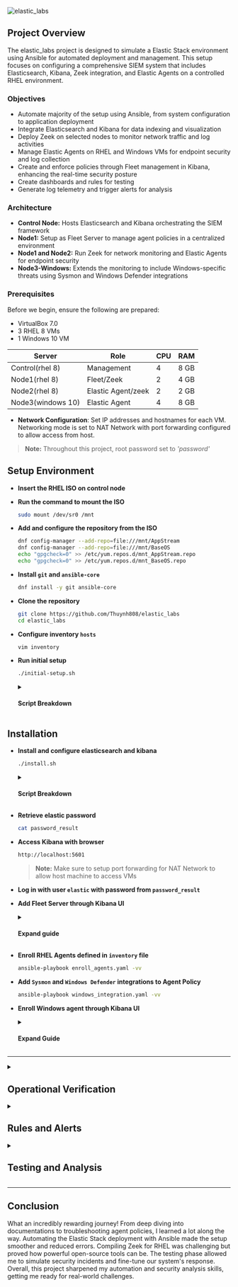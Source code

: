 ![elastic_labs](https://i.imgur.com/BsQNMcw.png)

## Project Overview
The elastic_labs project is designed to simulate a Elastic Stack environment using Ansible for automated deployment and management. This setup focuses on configuring a comprehensive SIEM system that includes Elasticsearch, Kibana, Zeek integration, and Elastic Agents on a controlled RHEL environment.

### Objectives
- Automate majority of the setup using Ansible, from system configuration to application deployment
- Integrate Elasticsearch and Kibana for data indexing and visualization
- Deploy Zeek on selected nodes to monitor network traffic and log activities
- Manage Elastic Agents on RHEL and Windows VMs for endpoint security and log collection
- Create and enforce policies through Fleet management in Kibana, enhancing the real-time security posture
- Create dashboards and rules for testing
- Generate log telemetry and trigger alerts for analysis

### Architecture
- **Control Node:** Hosts Elasticsearch and Kibana orchestrating the SIEM framework
- **Node1:** Setup as Fleet Server to manage agent policies in a centralized environment
- **Node1 and Node2:** Run Zeek for network monitoring and Elastic Agents for endpoint security
- **Node3-Windows:** Extends the monitoring to include Windows-specific threats using Sysmon and Windows Defender integrations

### Prerequisites
Before we begin, ensure the following are prepared:
- VirtualBox 7.0
- 3 RHEL 8 VMs
- 1 Windows 10 VM

| Server           | Role               | CPU | RAM  |
|------------------|--------------------|-----|------|
| Control(rhel 8)  | Management         | 4   | 8 GB |
| Node1(rhel 8)    | Fleet/Zeek         | 2   | 4 GB |     
| Node2(rhel 8)    | Elastic Agent/zeek | 2   | 2 GB |    
| Node3(windows 10)| Elastic Agent      | 4   | 8 GB |  

- **Network Configuration**: Set IP addresses and hostnames for each VM. Networking mode is set to NAT Network with port forwarding configured to allow access from host.

> **Note:** Throughout this project, root password set to *'password'*

## Setup Environment
- **Insert the RHEL ISO on control node**
  
- **Run the command to mount the ISO**
  
  ```bash
  sudo mount /dev/sr0 /mnt
  ```
- **Add and configure the repository from the ISO**
  
  ```bash
  dnf config-manager --add-repo=file:///mnt/AppStream
  dnf config-manager --add-repo=file:///mnt/BaseOS
  echo "gpgcheck=0" >> /etc/yum.repos.d/mnt_AppStream.repo
  echo "gpgcheck=0" >> /etc/yum.repos.d/mnt_BaseOS.repo
  ```
- **Install `git` and `ansible-core`**
  
  ```bash
  dnf install -y git ansible-core
  ```
- **Clone the repository**
  
  ```bash
  git clone https://github.com/Thuynh808/elastic_labs
  cd elastic_labs
  ```
- **Configure inventory `hosts`**
  
  ```bash
  vim inventory
  ```
- **Run initial setup**
  
  ```bash
  ./initial-setup.sh
  ```
  <details close>
  <summary> <h4>Script Breakdown</h4> </summary>
    
  - Install collections from requirements file
  - Generate root SSH keypair
  - Copy root public key to nodes
  - Configure /etc/hosts file for nodes
  - Setup ftp server on control node as repository
  - Add repo to nodes
  - Ensure python is installed on nodes
  - Use rhel-system-roles-timesync to synchronize all nodes 
  </details>
   
## Installation
- **Install and configure elasticsearch and kibana**
  ```bash
  ./install.sh
  ```
  <details close>
  <summary> <h4>Script Breakdown</h4> </summary>
    
  - Setup repositories for Elasticsearch and Kibana
  - Install Elasticsearch and Kibana
  - Open firewall ports for services
  - Set SELinux ports for services
  - Generate Elasticsearch token for Kibana
  - Enroll Kibana
  - Reset password for elastic user
  - Generate encryption keys for Kibana
  - Create Fleet server policy
  - Add Zeek integration policy
  - Add System logs/metrics integration policy
  - Adjust Kibana service file
  - Install Zeek on node1 and node2
  - Confirm services are up and running on necessary ports
  </details>
  
- **Retrieve elastic password**
  ```bash
  cat password_result
  ```
- **Access Kibana with browser**
  ```bash
  http://localhost:5601
  ```
  > **Note:** Make sure to setup port forwarding for NAT Network to allow host machine to access VMs

- **Log in with user `elastic` with password from `password_result`**

- **Add Fleet Server through Kibana UI**
  <details close>
  <summary> <h4>Expand guide</h4> </summary>
    
  - Navigate to Fleet and add Fleet Server <br><br>
  - Set Fleet Server host URL and generate service token <br><br>
  ![elastic_labs](https://i.imgur.com/ma5gQGk.png) <br><br>
  ![elastic_labs](https://i.imgur.com/jWWZ9tR.png) <br><br>
  - Copy provided command to install Fleet Server <br><br>
  ![elastic_labs](https://i.imgur.com/5A0a4lt.png) <br><br>
  - SSH into `node1` and execute the copied command <br><br>
  ![elastic_labs](https://i.imgur.com/jWWZ9tR.png) <br><br>
  ![elastic_labs](https://i.imgur.com/MNtyluj.png) <br><br>
  </details>
  
- **Enroll RHEL Agents defined in `inventory` file** <br>
  ```bash
  ansible-playbook enroll_agents.yaml -vv
  ```
- **Add `Sysmon` and `Windows Defender` integrations to Agent Policy** <br>
  ```bash
  ansible-playbook windows_integration.yaml -vv
  ```
- **Enroll Windows agent through Kibana UI**
  <details close>
  <summary> <h4>Expand Guide</h4> </summary>
    
  - Navigate to Fleet and add Agent <br><br>
  - Choose the Agent Policy and copy provided windows command to install and enroll Elastic Agent<br><br>
  > **Note:** Add `--insecure` to the command to trust self signed certificate
  
  ![elastic_labs](https://i.imgur.com/ZiXn1HF.png) <br><br>
  - Confirm Agent enrollment and incoming data <br><br>
  ![elastic_labs](https://i.imgur.com/rvHa3du.png) <br><br>
  </details>
---
<details close>
<summary> <h2>Operational Verification</h2> </summary>

**In this section, let's make sure our installation process was a success and all components are up and running.**
- **Confirm `/etc/hosts` on nodes** <br><br>
  ![elastic_labs](https://i.imgur.com/c1qDwOP.png) <br><br>
- **Synchronized time across all nodes** <br><br>
  ![elastic_labs](https://i.imgur.com/VuT455D.png) <br><br>
- **Elasticsearch and Kibana are running with no errors** <br><br>
  ![elastic_labs](https://i.imgur.com/R989tOf.png) <br><br>
- **Confirm `zeek` is running on node1 and node2** <br><br>
  ![elastic_labs](https://i.imgur.com/XxkUmrh.png) <br><br>
- **Through Kibana, verify agents are present** <br><br>
  ![elastic_labs](https://i.imgur.com/4QBdwlx.png) <br><br>
- **Verify Agent Policies** <br><br>
  ![elastic_labs](https://i.imgur.com/2TiUS90.png) <br><br>
- **Verify Integrations** <br><br>
  ![elastic_labs](https://i.imgur.com/CusSugk.png) <br><br>
  ![elastic_labs](https://i.imgur.com/pmdsl4F.png) <br><br>
- **Check health and integrations on individual nodes** <br><br>
  ![elastic_labs](https://i.imgur.com/d1MmB9J.png) <br><br>
  ![elastic_labs](https://i.imgur.com/AyL61bM.png) <br><br>
  ![elastic_labs](https://i.imgur.com/4VkiFN2.png) <br><br>
- **Verify logs are coming in from our integrations** <br><br>
  ![elastic_labs](https://i.imgur.com/yWOb8G2.png) <br><br>
  ![elastic_labs](https://i.imgur.com/3sodjob.png) <br><br>
  ![elastic_labs](https://i.imgur.com/kI9bWMd.png) <br><br>
</details>

<details close>
<summary> <h2>Rules and Alerts</h2> </summary>

**In this section, we'll create simple brute force rules to test our deployment.**
- **Navigate to Rules section and create new rule** <br><br>
  ![elastic_labs](https://i.imgur.com/shTjvgm.png) <br><br>
- **Specify custom query and threshold for our brute force rules** <br><br>
  ![elastic_labs](https://i.imgur.com/du2MhMY.png) <br><br>
- **Set MITRE ATT@CK tactics and techniques** <br><br>
  ![elastic_labs](https://i.imgur.com/xPR9xzv.png) <br><br>
- **Confirm our created brute force rules** <br><br>
  ![elastic_labs](https://i.imgur.com/NSlDson.png) <br><br>
  ![elastic_labs](https://i.imgur.com/nv4YgeR.png) <br><br>
  ![elastic_labs](https://i.imgur.com/EEtQr2A.png) <br><br>
</details>

<details close>
<summary> <h2>Testing and Analysis</h2> </summary>

  <details close>
  <summary> <h3>⚠️ Trigger Alerts</h3></summary>

  **Now let's trigger some alerts!**
  - **Using `ncrack` to generate SSH brute force attack on RHEL vm** <br><br>
    ![elastic_labs](https://i.imgur.com/vK1JoYV.png) <br><br>
  - **For the Windows vm, manually fail login attempts to trigger the RDP alert** <br><br>
  - **A dashboard is created to get a hollistic view and track our alerts** <br><br>
    ![elastic_labs](https://i.imgur.com/EV4uzWQ.png) <br><br>
  - **Navigating to our alerts page, we can see a few have been triggered** <br><br>
    ![elastic_labs](https://i.imgur.com/a7Qt0Vm.png) <br><br>
  </details>
  
  <details close>
  <summary> <h3>🔍 SSH Brute Force</h3></summary>

  - **Upon clicking on SSH Brute Force Alert, we can review the alert description and alert reason** <br><br>
    ![elastic_labs](https://i.imgur.com/wLa13aI.png) <br><br>
  - **Diving into our logs, we can see multiple entries where the `root` account failed `ssh_login` on `node2.streetrack.org`** <br><br>
    ![elastic_labs](https://i.imgur.com/j5FJaNw.png) <br><br>
    ![elastic_labs](https://i.imgur.com/QLnsC1r.png) <br><br>
  - **Here we can confirm details of the host thats been targeted, username, source IP, and process name** <br><br>
    ![elastic_labs](https://i.imgur.com/up3fC6O.png) <br><br>
    ![elastic_labs](https://i.imgur.com/VyUlfJF.png) <br><br>
  - **Diving into zeek logs, we can verify the network connection between the related IPs, ports used, and SSH client version** <br><br>
    ![elastic_labs](https://i.imgur.com/YrwhHkN.png) <br><br>
    ![elastic_labs](https://i.imgur.com/z0zvKcY.png) <br><br>
    ![elastic_labs](https://i.imgur.com/awD1lM1.png) <br><br>
  </details>

  <details close>
  <summary> <h3>🔍 RDP Brute force</h3></summary>

  - **Now let's take a look at the RDP Brute Force alert** <br><br>
    ![elastic_labs](https://i.imgur.com/51UlzWj.png) <br><br>
  - **Diving into our logs, we can see that `node3-windows` that's been targeted, as well as useful details in the message section** <br><br>
    ![elastic_labs](https://i.imgur.com/8NpXzch.png) <br><br>
    ![elastic_labs](https://i.imgur.com/CfyabM6.png) <br><br>
  - **Here we can confirm more details like failure reason, username and source IP** <br><br>
    ![elastic_labs](https://i.imgur.com/uBT7VJz.png) <br><br>
    ![elastic_labs](https://i.imgur.com/NfOaWOx.png) <br><br>
  - **Digging into zeek logs, we can verify the network connection between the related IPs, ports used, and the protocol used** <br><br>
    ![elastic_labs](https://i.imgur.com/PFIzDOn.png) <br><br>
    ![elastic_labs](https://i.imgur.com/rK4qch3.png) <br><br>
  </details>
  
</details>
  
---

## Conclusion
What an incredibly rewarding journey! From deep diving into documentations to troubleshooting agent policies, I learned a lot along the way. Automating the Elastic Stack deployment with Ansible made the setup smoother and reduced errors. Compiling Zeek for RHEL was challenging but proved how powerful open-source tools can be. The testing phase allowed me to simulate security incidents and fine-tune our system's response. Overall, this project sharpened my automation and security analysis skills, getting me ready for real-world challenges.

